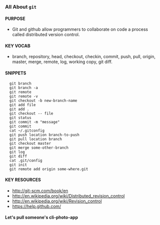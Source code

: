 ### All About `git`
  

#### PURPOSE
  -  Git and github allow programmers to collaborate on code a process called distributed version control.
  
#### KEY VOCAB
  - branch, repository, head, checkout, checkin, commit, push, pull, origin, master, merge, remote, log, working copy, git diff.
  
  
#### SNIPPETS 

```console
  git branch
  git branch -a
  git remote
  git remote -v
  git checkout -b new-branch-name
  git add file
  git add .
  git checkout -- file
  git status
  git commit -m "message"
  git commit
  cat ~/.gitconfig
  git push location branch-to-push
  git pull location branch
  git checkout master
  git merge some-other-branch
  git log
  git diff
  cat .git/config
  git init
  git remote add origin some-where.git
```

#### KEY RESOURCES

  - http://git-scm.com/book/en
  - http://en.wikipedia.org/wiki/Distributed_revision_control
  - http://en.wikipedia.org/wiki/Revision_control
  - https://help.github.com/
  

#### Let's pull someone's cli-photo-app